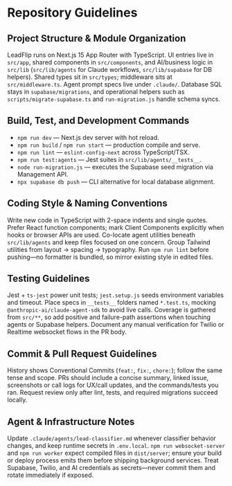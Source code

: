 # Repository Guidelines

## Project Structure & Module Organization
LeadFlip runs on Next.js 15 App Router with TypeScript. UI entries live in `src/app`, shared components in `src/components`, and AI/business logic in `src/lib` (`src/lib/agents` for Claude workflows, `src/lib/supabase` for DB helpers). Shared types sit in `src/types`; middleware sits at `src/middleware.ts`. Agent prompt specs live under `.claude/`. Database SQL stays in `supabase/migrations`, and operational helpers such as `scripts/migrate-supabase.ts` and `run-migration.js` handle schema syncs.

## Build, Test, and Development Commands
- `npm run dev` — Next.js dev server with hot reload.
- `npm run build` / `npm run start` — production compile and serve.
- `npm run lint` — `eslint-config-next` across TypeScript/TSX.
- `npm run test:agents` — Jest suites in `src/lib/agents/__tests__`.
- `node run-migration.js` — executes the Supabase seed migration via Management API.
- `npx supabase db push` — CLI alternative for local database alignment.

## Coding Style & Naming Conventions
Write new code in TypeScript with 2-space indents and single quotes. Prefer React function components; mark Client Components explicitly when hooks or browser APIs are used. Co-locate agent utilities beneath `src/lib/agents` and keep files focused on one concern. Group Tailwind utilities from layout → spacing → typography. Run `npm run lint` before pushing—no formatter is bundled, so mirror existing style in edited files.

## Testing Guidelines
Jest + `ts-jest` power unit tests; `jest.setup.js` seeds environment variables and timeout. Place specs in `__tests__` folders named `*.test.ts`, mocking `@anthropic-ai/claude-agent-sdk` to avoid live calls. Coverage is gathered from `src/**`, so add positive and failure-path assertions when touching agents or Supabase helpers. Document any manual verification for Twilio or Realtime websocket flows in the PR body.

## Commit & Pull Request Guidelines
History shows Conventional Commits (`feat:`, `fix:`, `chore:`); follow the same tense and scope. PRs should include a concise summary, linked issue, screenshots or call logs for UX/call updates, and the commands/tests you ran. Request review only after lint, tests, and required migrations succeed locally.

## Agent & Infrastructure Notes
Update `.claude/agents/lead-classifier.md` whenever classifier behavior changes, and keep runtime secrets in `.env.local`. `npm run websocket-server` and `npm run worker` expect compiled files in `dist/server`; ensure your build or deploy process emits them before shipping background services. Treat Supabase, Twilio, and AI credentials as secrets—never commit them and rotate immediately if exposed.
